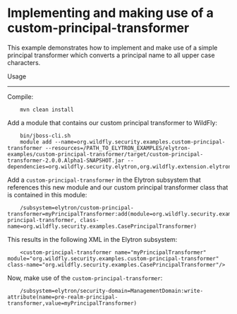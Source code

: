 Implementing and making use of a custom-principal-transformer
=============================================================

This example demonstrates how to implement and make use of a simple principal transformer which converts a principal name to all upper case characters.

Usage
*****

Compile:

        mvn clean install

Add a module that contains our custom principal transformer to WildFly:

        bin/jboss-cli.sh
        module add --name=org.wildfly.security.examples.custom-principal-transformer --resources=/PATH_TO_ELYTRON_EXAMPLES/elytron-examples/custom-principal-transformer/target/custom-principal-transformer-2.0.0.Alpha1-SNAPSHOT.jar --dependencies=org.wildfly.security.elytron,org.wildfly.extension.elytron

Add a ```custom-principal-transformer``` in the Elytron subsystem that references this new module and our custom principal transformer class that is contained in this module:

        /subsystem=elytron/custom-principal-transformer=myPrincipalTransformer:add(module=org.wildfly.security.examples.custom-principal-transformer, class-name=org.wildfly.security.examples.CasePrincipalTransformer)

This results in the following XML in the Elytron subsystem:

        <custom-principal-transformer name="myPrincipalTransformer" module="org.wildfly.security.examples.custom-principal-transformer" class-name="org.wildfly.security.examples.CasePrincipalTransformer"/>

Now, make use of the ```custom-principal-transformer```:

        /subsystem=elytron/security-domain=ManagementDomain:write-attribute(name=pre-realm-principal-transformer,value=myPrincipalTransformer)